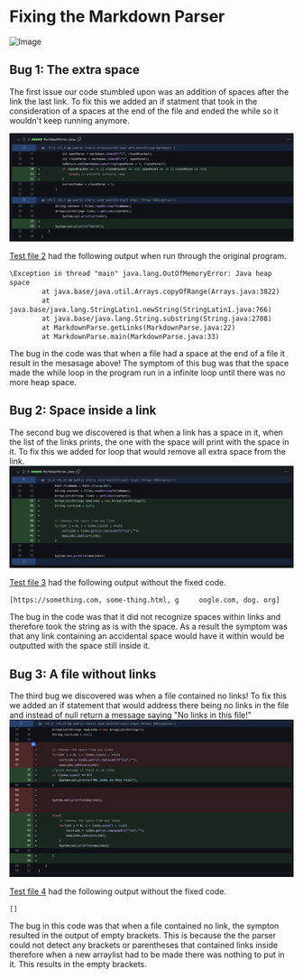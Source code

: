 # Fixing the Markdown Parser

![Image](https://data.whicdn.com/images/345205742/original.gif)

## Bug 1: The extra space

The first issue our code stumbled upon was an addition of spaces after the link the last link. To fix this we added  an if statment that took in the consideration of a spaces at the end of the file and ended the while so it wouldn't keep running anymore. 

![Image](bug1.png)

[Test file 2](https://michellem8.github.io/cse15l-lab-reports/test2.md) had the following output when run through the original program. 

```
\Exception in thread "main" java.lang.OutOfMemoryError: Java heap space
        at java.base/java.util.Arrays.copyOfRange(Arrays.java:3822)
        at java.base/java.lang.StringLatin1.newString(StringLatin1.java:766)
        at java.base/java.lang.String.substring(String.java:2708)
        at MarkdownParse.getLinks(MarkdownParse.java:22)
        at MarkdownParse.main(MarkdownParse.java:33)
```

The bug in the code was that when a file had a space at the end of a file it result in the mesasage above! The symptom of this bug was that the space made the while loop in the program run in a infinite loop until there was no more heap space. 

## Bug 2: Space inside a link

The second bug we discovered is that when a link has a space in it, when the list of the links prints, the one with the space will print with the space in it. To fix this we added for loop that would remove all extra space from the link. 
![Image](bug2.png)

[Test file 3](https://michellem8.github.io/cse15l-lab-reports/test3.md) had the following output without the fixed code.
```
[https://something.com, some-thing.html, g     oogle.com, dog. org]
```

The bug in the code was that it did not recognize spaces within links and therefore took the string as is with the space. As a result the symptom was that any link containing an accidental space would have it within would be outputted with the space still inside it. 

## Bug 3: A file without links

The third bug we discovered was when a file contained no links! To fix this we added an if statement that would address there being no links in the file and instead of null return a message saying "No links in this file!"
![Image](bug3.png)

[Test file 4](https://michellem8.github.io/cse15l-lab-reports/test4.md) had the following output without the fixed code. 
```
[]
```
The bug in this code was that when a file contained no link, the sympton resulted in the output of empty brackets. This is because the the parser could not detect any brackets or parentheses that contained links inside therefore when a new arraylist had to be made there was nothing to put in it. This results in the empty brackets.







